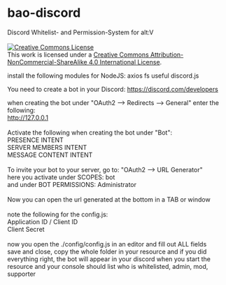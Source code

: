 # bao-discord
Discord Whitelist- and Permission-System for alt:V
<br><br>
<a rel="license" href="http://creativecommons.org/licenses/by-nc-sa/4.0/"><img alt="Creative Commons License" style="border-width:0" src="https://i.creativecommons.org/l/by-nc-sa/4.0/88x31.png" /></a><br />This work is licensed under a <a rel="license" href="http://creativecommons.org/licenses/by-nc-sa/4.0/">Creative Commons Attribution-NonCommercial-ShareAlike 4.0 International License</a>.

install the following modules for NodeJS:
axios
fs
useful
discord.js

You need to create a bot in your Discord: https://discord.com/developers

when creating the bot under "OAuth2 --> Redirects --> General" enter the following:<br>
http://127.0.0.1<br><br>
Activate the following when creating the bot under "Bot":<br>
PRESENCE INTENT<br>
SERVER MEMBERS INTENT<br>
MESSAGE CONTENT INTENT<br><br>
To invite your bot to your server, go to: "OAuth2 --> URL Generator"<br>
here you activate under SCOPES: bot<br>
and under BOT PERMISSIONS: Administrator<br><br>
Now you can open the url generated at the bottom in a TAB or window<br><br>
note the following for the config.js:<br>
Application ID / Client ID<br>
Client Secret<br><br>
now you open the ./config/config.js in an editor and fill out ALL fields<br>
save and close, copy the whole folder in your resource and if you did everything right, the bot will appear in your discord when you start the resource and your console should list who is whitelisted, admin, mod, supporter


